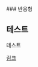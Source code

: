 <link rel="stylesheet" type="text/css" href="../css/test.css" />
### 반응형
<h2>테스트</h2>
<p>테스트</p>
<a href="http://www.naver.com">링크</a>
